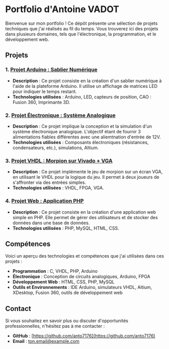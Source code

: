# Portfolio d'Antoine VADOT

Bienvenue sur mon portfolio ! Ce dépôt présente une sélection de projets techniques que j'ai réalisés au fil du temps. Vous trouverez ici des projets dans plusieurs domaines, tels que l'électronique, la programmation, et le développement web.

## Projets

### 1. **[Projet Arduino : Sablier Numérique](ProjetArduino_Sablier_Numérique)**
   - **Description** : Ce projet consiste en la création d'un sablier numérique à l'aide de la plateforme Arduino. Il utilise un affichage de matrices LED pour indiquer le temps restant.
   - **Technologies utilisées** : Arduino, LED, capteurs de position, CAO : Fusion 360, Imprimante 3D.
   
### 2. **[Projet Électronique : Système Analogique](Projet_Electronique_Analogique)**
   - **Description** : Ce projet implique la conception et la simulation d'un système électronique analogique. L'objectif étant de fournir 3 alimentations fiables différentes avec une aliemtnation d'entrée de 12V.
   - **Technologies utilisées** : Composants électroniques (résistances, condensateurs, etc.), simulations, Altium.

### 3. **[Projet VHDL : Morpion sur Vivado + VGA](Projet_Morpion_VHDL_VGA)**
   - **Description** : Ce projet implémente le jeu de morpion sur un écran VGA, en utilisant le VHDL pour la logique du jeu. Il permet à deux joueurs de s'affronter via des entrées simples.
   - **Technologies utilisées** : VHDL, FPGA, VGA.

### 4. **[Projet Web : Application PHP](Projet_Web_PHP)**
   - **Description** : Ce projet consiste en la création d'une application web simple en PHP. Elle permet de gérer des utilisateurs et de stocker des données dans une base de données.
   - **Technologies utilisées** : PHP, MySQL, HTML, CSS.

## Compétences

Voici un aperçu des technologies et compétences que j'ai utilisées dans ces projets :

- **Programmation** : C, VHDL, PHP, Arduino
- **Électronique** : Conception de circuits analogiques, Arduino, FPGA
- **Développement Web** : HTML, CSS, PHP, MySQL
- **Outils et Environnements** : IDE Arduino, simulateurs VHDL, Altium, XDesktop, Fusion 360, outils de développement web

## Contact

Si vous souhaitez en savoir plus ou discuter d'opportunités professionnelles, n'hésitez pas à me contacter :

- **GitHub** : [https://github.com/anto7176](https://github.com/anto7176)
- **Email** : [ton.email@example.com](mailto:ton.email@example.com)
